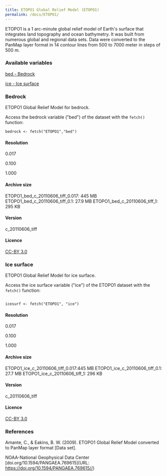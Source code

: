 ```yaml
---
title: ETOPO1 Global Relief Model (ETOPO1)
permalink: /docs/ETOPO1/
---
```

ETOPO1 is a 1 arc-minute global relief model of Earth's surface that integrates land topography and ocean bathymetry. It was built from numerous global and regional data sets. Data were converted to the PanMap layer format in 14 contour lines from 500 to 7000 meter in steps of 500 m.

### Available variables

[bed - Bedrock](#bedrock)

[ice - Ice surface](#ice-surface)


### Bedrock 

ETOPO1 Global Relief Model for bedrock.

Access the bedrock variable ("bed") of the dataset with the `fetch()` function:

```{r}
bedrock <- fetch("ETOPO1","bed")

```

#### Resolution 

0.017

0.100

1.000

#### Archive size

ETOPO1_bed_c_20110606_tiff_0.017: 445 MB
ETOPO1_bed_c_20110606_tiff_0.1: 27.9 MB
ETOPO1_bed_c_20110606_tiff_1: 295 KB

#### Version

c_20110606_tiff 

#### Licence

[CC-BY 3.0](https://creativecommons.org/licenses/by/3.0/)


### Ice surface 

ETOPO1 Global Relief Model for ice surface. 

Access the ice surface variable ("ice") of the ETOPO1 dataset with the `fetch()` function:

```{r}

icesurf <- fetch("ETOPO1", "ice")

```

#### Resolution 

0.017

0.100

1.000

#### Archive size

ETOPO1_ice_c_20110606_tiff_0.017:445 MB
ETOPO1_ice_c_20110606_tiff_0.1: 27.7 MB
ETOPO1_ice_c_20110606_tiff_1: 296 KB


#### Version

c_20110606_tiff 

#### Licence

[CC-BY 3.0](https://creativecommons.org/licenses/by/3.0/)


### References

Amante, C., & Eakins, B. W. (2009). ETOPO1 Global Relief Model converted to PanMap layer format [Data set].

NOAA-National Geophysical Data Center [doi.org/10.1594/PANGAEA.769615](URL: https://doi.org/10.1594/PANGAEA.769615//)
